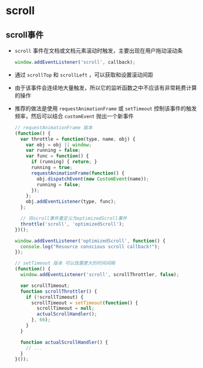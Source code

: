 # scroll

## scroll事件

+ `scroll` 事件在文档或文档元素滚动时触发，主要出现在用户拖动滚动条

  ```js
  window.addEventListener('scroll', callback);
  ```

+ 通过 `scrollTop` 和 `scrollLeft` ，可以获取和设置滚动间距

+ 由于该事件会连续地大量触发，所以它的监听函数之中不应该有非常耗费计算的操作

+ 推荐的做法是使用 `requestAnimationFrame` 或 `setTimeout` 控制该事件的触发频率，然后可以结合 `customEvent` 抛出一个新事件

  ```js
  // requestAnimationFrame 版本
  (function() {
    var throttle = function(type, name, obj) {
      var obj = obj || window;
      var running = false;
      var func = function() {
        if (running) { return; }
        running = true;
        requestAnimationFrame(function() {
          obj.dispatchEvent(new CustomEvent(name));
          running = false;
        });
      };
      obj.addEventListener(type, func);
    };

    // 将scroll事件重定义为optimizedScroll事件
    throttle('scroll', 'optimizedScroll');
  })();

  window.addEventListener('optimizedScroll', function() {
    console.log("Resource conscious scroll callback!");
  });
  ```

  ```js
  // setTimeout 版本 可以放置更大的时间间隔
  (function() {
    window.addEventListener('scroll', scrollThrottler, false);

    var scrollTimeout;
    function scrollThrottler() {
      if (!scrollTimeout) {
        scrollTimeout = setTimeout(function() {
          scrollTimeout = null;
          actualScrollHandler();
        }, 66);
      }
    }

    function actualScrollHandler() {
      // ...
    }
  }());
  ```
